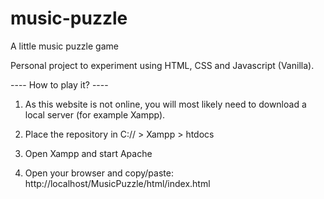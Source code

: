 # music-puzzle
A little music puzzle game

Personal project to experiment using HTML, CSS and Javascript (Vanilla).

---- How to play it? ---- 

1. As this website is not online, you will most likely need to download a local server (for example Xampp). 

2. Place the repository in C:// > Xampp > htdocs 

3. Open Xampp and start Apache 

4. Open your browser and copy/paste: http://localhost/MusicPuzzle/html/index.html

